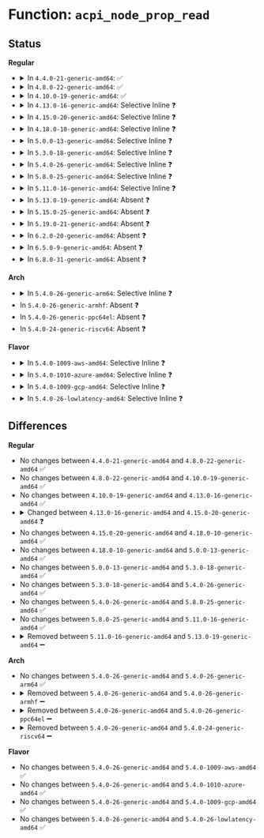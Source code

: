 # Function: <code>acpi_node_prop_read</code>

## Status
<b>Regular</b>
<ul>
<li>
<details>
<summary>In <code>4.4.0-21-generic-amd64</code>: ✅</summary>

```c
int acpi_node_prop_read(struct fwnode_handle * fwnode, const char * propname, enum dev_prop_type proptype, void * val, size_t nval)
```

```json
{
  "name": "acpi_node_prop_read",
  "collision_type": "Unique Global",
  "inline_type": "No",
  "funcs": [
    {
      "addr": 18446744071583608549,
      "name": "acpi_node_prop_read",
      "external": true,
      "loc": "drivers/acpi/property.c:788",
      "file": "drivers/acpi/property.c",
      "inline": "seen, unknown",
      "caller_inline": [],
      "caller_func": [
        "drivers/base/property.c:fwnode_property_read_u64_array",
        "drivers/base/property.c:fwnode_property_read_u64_array",
        "drivers/base/property.c:__fwnode_property_read_string_array",
        "drivers/base/property.c:fwnode_property_read_u8_array",
        "drivers/base/property.c:fwnode_property_read_u8_array",
        "drivers/base/property.c:fwnode_property_read_u16_array",
        "drivers/base/property.c:fwnode_property_read_u16_array",
        "drivers/base/property.c:fwnode_property_read_u32_array",
        "drivers/base/property.c:fwnode_property_read_u32_array"
      ]
    }
  ],
  "symbols": [
    {
      "addr": 18446744071583608549,
      "name": "acpi_node_prop_read",
      "section": ".text",
      "bind": "STB_GLOBAL",
      "size": 58
    }
  ]
}
```
</details>
</li>
<li>
<details>
<summary>In <code>4.8.0-22-generic-amd64</code>: ✅</summary>

```c
int acpi_node_prop_read(struct fwnode_handle * fwnode, const char * propname, enum dev_prop_type proptype, void * val, size_t nval)
```

```json
{
  "name": "acpi_node_prop_read",
  "collision_type": "Unique Global",
  "inline_type": "No",
  "funcs": [
    {
      "addr": 18446744071583931643,
      "name": "acpi_node_prop_read",
      "external": true,
      "loc": "drivers/acpi/property.c:788",
      "file": "drivers/acpi/property.c",
      "inline": "seen, unknown",
      "caller_inline": [],
      "caller_func": [
        "drivers/base/property.c:__fwnode_property_read_string",
        "drivers/base/property.c:__fwnode_property_read_string_array",
        "drivers/base/property.c:fwnode_property_read_u64_array",
        "drivers/base/property.c:fwnode_property_read_u64_array",
        "drivers/base/property.c:fwnode_property_read_u32_array",
        "drivers/base/property.c:fwnode_property_read_u32_array",
        "drivers/base/property.c:fwnode_property_read_u16_array",
        "drivers/base/property.c:fwnode_property_read_u16_array",
        "drivers/base/property.c:fwnode_property_read_u8_array",
        "drivers/base/property.c:fwnode_property_read_u8_array"
      ]
    }
  ],
  "symbols": [
    {
      "addr": 18446744071583931643,
      "name": "acpi_node_prop_read",
      "section": ".text",
      "bind": "STB_GLOBAL",
      "size": 58
    }
  ]
}
```
</details>
</li>
<li>
<details>
<summary>In <code>4.10.0-19-generic-amd64</code>: ✅</summary>

```c
int acpi_node_prop_read(struct fwnode_handle * fwnode, const char * propname, enum dev_prop_type proptype, void * val, size_t nval)
```

```json
{
  "name": "acpi_node_prop_read",
  "collision_type": "Unique Global",
  "inline_type": "No",
  "funcs": [
    {
      "addr": 18446744071584073127,
      "name": "acpi_node_prop_read",
      "external": true,
      "loc": "drivers/acpi/property.c:860",
      "file": "drivers/acpi/property.c",
      "inline": "seen, unknown",
      "caller_inline": [],
      "caller_func": [
        "drivers/base/property.c:__fwnode_property_read_string",
        "drivers/base/property.c:__fwnode_property_read_string_array",
        "drivers/base/property.c:fwnode_property_read_u64_array",
        "drivers/base/property.c:fwnode_property_read_u64_array",
        "drivers/base/property.c:fwnode_property_read_u32_array",
        "drivers/base/property.c:fwnode_property_read_u32_array",
        "drivers/base/property.c:fwnode_property_read_u16_array",
        "drivers/base/property.c:fwnode_property_read_u16_array",
        "drivers/base/property.c:fwnode_property_read_u8_array",
        "drivers/base/property.c:fwnode_property_read_u8_array"
      ]
    }
  ],
  "symbols": [
    {
      "addr": 18446744071584073127,
      "name": "acpi_node_prop_read",
      "section": ".text",
      "bind": "STB_GLOBAL",
      "size": 58
    }
  ]
}
```
</details>
</li>
<li>
<details>
<summary>In <code>4.13.0-16-generic-amd64</code>: Selective Inline ❓</summary>

```c
int acpi_node_prop_read(struct fwnode_handle * fwnode, const char * propname, enum dev_prop_type proptype, void * val, size_t nval)
```

```json
{
  "name": "acpi_node_prop_read",
  "collision_type": "Unique Global",
  "inline_type": "Selective",
  "funcs": [
    {
      "addr": 18446744071584136615,
      "name": "acpi_node_prop_read",
      "external": true,
      "loc": "drivers/acpi/property.c:888",
      "file": "drivers/acpi/property.c",
      "inline": "not declared, inlined",
      "caller_inline": [
        "drivers/acpi/property.c:acpi_fwnode_property_read_string_array",
        "drivers/acpi/property.c:acpi_fwnode_property_read_int_array"
      ],
      "caller_func": []
    }
  ],
  "symbols": [
    {
      "addr": 18446744071584138816,
      "name": "acpi_node_prop_read",
      "section": ".text",
      "bind": "STB_GLOBAL",
      "size": 68
    }
  ]
}
```
</details>
</li>
<li>
<details>
<summary>In <code>4.15.0-20-generic-amd64</code>: Selective Inline ❓</summary>

```c
int acpi_node_prop_read(const struct fwnode_handle * fwnode, const char * propname, enum dev_prop_type proptype, void * val, size_t nval)
```

```json
{
  "name": "acpi_node_prop_read",
  "collision_type": "Unique Global",
  "inline_type": "Selective",
  "funcs": [
    {
      "addr": 18446744071584410087,
      "name": "acpi_node_prop_read",
      "external": true,
      "loc": "drivers/acpi/property.c:895",
      "file": "drivers/acpi/property.c",
      "inline": "not declared, inlined",
      "caller_inline": [
        "drivers/acpi/property.c:acpi_fwnode_property_read_string_array",
        "drivers/acpi/property.c:acpi_fwnode_property_read_int_array"
      ],
      "caller_func": []
    }
  ],
  "symbols": [
    {
      "addr": 18446744071584412224,
      "name": "acpi_node_prop_read",
      "section": ".text",
      "bind": "STB_GLOBAL",
      "size": 68
    }
  ]
}
```
</details>
</li>
<li>
<details>
<summary>In <code>4.18.0-10-generic-amd64</code>: Selective Inline ❓</summary>

```c
int acpi_node_prop_read(const struct fwnode_handle * fwnode, const char * propname, enum dev_prop_type proptype, void * val, size_t nval)
```

```json
{
  "name": "acpi_node_prop_read",
  "collision_type": "Unique Global",
  "inline_type": "Selective",
  "funcs": [
    {
      "addr": 18446744071584633301,
      "name": "acpi_node_prop_read",
      "external": true,
      "loc": "drivers/acpi/property.c:895",
      "file": "drivers/acpi/property.c",
      "inline": "not declared, inlined",
      "caller_inline": [
        "drivers/acpi/property.c:acpi_fwnode_property_read_string_array",
        "drivers/acpi/property.c:acpi_fwnode_property_read_int_array"
      ],
      "caller_func": []
    }
  ],
  "symbols": [
    {
      "addr": 18446744071584635616,
      "name": "acpi_node_prop_read",
      "section": ".text",
      "bind": "STB_GLOBAL",
      "size": 62
    }
  ]
}
```
</details>
</li>
<li>
<details>
<summary>In <code>5.0.0-13-generic-amd64</code>: Selective Inline ❓</summary>

```c
int acpi_node_prop_read(const struct fwnode_handle * fwnode, const char * propname, enum dev_prop_type proptype, void * val, size_t nval)
```

```json
{
  "name": "acpi_node_prop_read",
  "collision_type": "Unique Global",
  "inline_type": "Selective",
  "funcs": [
    {
      "addr": 18446744071584732245,
      "name": "acpi_node_prop_read",
      "external": true,
      "loc": "drivers/acpi/property.c:983",
      "file": "drivers/acpi/property.c",
      "inline": "not declared, inlined",
      "caller_inline": [
        "drivers/acpi/property.c:acpi_fwnode_property_read_string_array",
        "drivers/acpi/property.c:acpi_fwnode_property_read_int_array"
      ],
      "caller_func": []
    }
  ],
  "symbols": [
    {
      "addr": 18446744071584735328,
      "name": "acpi_node_prop_read",
      "section": ".text",
      "bind": "STB_GLOBAL",
      "size": 62
    }
  ]
}
```
</details>
</li>
<li>
<details>
<summary>In <code>5.3.0-18-generic-amd64</code>: Selective Inline ❓</summary>

```c
int acpi_node_prop_read(const struct fwnode_handle * fwnode, const char * propname, enum dev_prop_type proptype, void * val, size_t nval)
```

```json
{
  "name": "acpi_node_prop_read",
  "collision_type": "Unique Global",
  "inline_type": "Selective",
  "funcs": [
    {
      "addr": 18446744071584934661,
      "name": "acpi_node_prop_read",
      "external": true,
      "loc": "drivers/acpi/property.c:1001",
      "file": "drivers/acpi/property.c",
      "inline": "not declared, inlined",
      "caller_inline": [
        "drivers/acpi/property.c:acpi_fwnode_property_read_string_array",
        "drivers/acpi/property.c:acpi_fwnode_property_read_int_array"
      ],
      "caller_func": []
    }
  ],
  "symbols": [
    {
      "addr": 18446744071584937344,
      "name": "acpi_node_prop_read",
      "section": ".text",
      "bind": "STB_GLOBAL",
      "size": 62
    }
  ]
}
```
</details>
</li>
<li>
<details>
<summary>In <code>5.4.0-26-generic-amd64</code>: Selective Inline ❓</summary>

```c
int acpi_node_prop_read(const struct fwnode_handle * fwnode, const char * propname, enum dev_prop_type proptype, void * val, size_t nval)
```

```json
{
  "name": "acpi_node_prop_read",
  "collision_type": "Unique Global",
  "inline_type": "Selective",
  "funcs": [
    {
      "addr": 18446744071585070469,
      "name": "acpi_node_prop_read",
      "external": true,
      "loc": "drivers/acpi/property.c:1001",
      "file": "drivers/acpi/property.c",
      "inline": "not declared, inlined",
      "caller_inline": [
        "drivers/acpi/property.c:acpi_fwnode_property_read_string_array",
        "drivers/acpi/property.c:acpi_fwnode_property_read_int_array"
      ],
      "caller_func": []
    }
  ],
  "symbols": [
    {
      "addr": 18446744071585073152,
      "name": "acpi_node_prop_read",
      "section": ".text",
      "bind": "STB_GLOBAL",
      "size": 62
    }
  ]
}
```
</details>
</li>
<li>
<details>
<summary>In <code>5.8.0-25-generic-amd64</code>: Selective Inline ❓</summary>

```c
int acpi_node_prop_read(const struct fwnode_handle * fwnode, const char * propname, enum dev_prop_type proptype, void * val, size_t nval)
```

```json
{
  "name": "acpi_node_prop_read",
  "collision_type": "Unique Global",
  "inline_type": "Selective",
  "funcs": [
    {
      "addr": 18446744071585775733,
      "name": "acpi_node_prop_read",
      "external": true,
      "loc": "drivers/acpi/property.c:1001",
      "file": "drivers/acpi/property.c",
      "inline": "not declared, inlined",
      "caller_inline": [
        "drivers/acpi/property.c:acpi_fwnode_property_read_string_array",
        "drivers/acpi/property.c:acpi_fwnode_property_read_int_array"
      ],
      "caller_func": []
    }
  ],
  "symbols": [
    {
      "addr": 18446744071585778304,
      "name": "acpi_node_prop_read",
      "section": ".text",
      "bind": "STB_GLOBAL",
      "size": 62
    }
  ]
}
```
</details>
</li>
<li>
<details>
<summary>In <code>5.11.0-16-generic-amd64</code>: Selective Inline ❓</summary>

```c
int acpi_node_prop_read(const struct fwnode_handle * fwnode, const char * propname, enum dev_prop_type proptype, void * val, size_t nval)
```

```json
{
  "name": "acpi_node_prop_read",
  "collision_type": "Unique Global",
  "inline_type": "Selective",
  "funcs": [
    {
      "addr": 18446744071585894103,
      "name": "acpi_node_prop_read",
      "external": true,
      "loc": "drivers/acpi/property.c:1016",
      "file": "drivers/acpi/property.c",
      "inline": "not declared, inlined",
      "caller_inline": [
        "drivers/acpi/property.c:acpi_fwnode_property_read_string_array",
        "drivers/acpi/property.c:acpi_fwnode_property_read_int_array"
      ],
      "caller_func": []
    }
  ],
  "symbols": [
    {
      "addr": 18446744071585896736,
      "name": "acpi_node_prop_read",
      "section": ".text",
      "bind": "STB_GLOBAL",
      "size": 62
    }
  ]
}
```
</details>
</li>
<li>
<details>
<summary>In <code>5.13.0-19-generic-amd64</code>: Absent ❓</summary>

```json
{
  "name": "acpi_node_prop_read",
  "collision_type": "Unique Static",
  "inline_type": "Full",
  "funcs": [
    {
      "addr": 18446744071585771143,
      "name": "acpi_node_prop_read",
      "external": false,
      "loc": "drivers/acpi/property.c:996",
      "file": "drivers/acpi/property.c",
      "inline": "not declared, inlined",
      "caller_inline": [
        "drivers/acpi/property.c:acpi_fwnode_property_read_string_array",
        "drivers/acpi/property.c:acpi_fwnode_property_read_int_array"
      ],
      "caller_func": []
    }
  ],
  "symbols": []
}
```
</details>
</li>
<li>
<details>
<summary>In <code>5.15.0-25-generic-amd64</code>: Absent ❓</summary>

```json
{
  "name": "acpi_node_prop_read",
  "collision_type": "Unique Static",
  "inline_type": "Full",
  "funcs": [
    {
      "addr": 18446744071586254055,
      "name": "acpi_node_prop_read",
      "external": false,
      "loc": "drivers/acpi/property.c:996",
      "file": "drivers/acpi/property.c",
      "inline": "not declared, inlined",
      "caller_inline": [
        "drivers/acpi/property.c:acpi_fwnode_property_read_string_array",
        "drivers/acpi/property.c:acpi_fwnode_property_read_int_array"
      ],
      "caller_func": []
    }
  ],
  "symbols": []
}
```
</details>
</li>
<li>
<details>
<summary>In <code>5.19.0-21-generic-amd64</code>: Absent ❓</summary>

```json
{
  "name": "acpi_node_prop_read",
  "collision_type": "Unique Static",
  "inline_type": "Full",
  "funcs": [
    {
      "addr": 18446744071587496265,
      "name": "acpi_node_prop_read",
      "external": false,
      "loc": "drivers/acpi/property.c:1007",
      "file": "drivers/acpi/property.c",
      "inline": "not declared, inlined",
      "caller_inline": [
        "drivers/acpi/property.c:acpi_fwnode_property_read_string_array",
        "drivers/acpi/property.c:acpi_fwnode_property_read_int_array"
      ],
      "caller_func": []
    }
  ],
  "symbols": []
}
```
</details>
</li>
<li>
<details>
<summary>In <code>6.2.0-20-generic-amd64</code>: Absent ❓</summary>

```json
{
  "name": "acpi_node_prop_read",
  "collision_type": "Unique Static",
  "inline_type": "Full",
  "funcs": [
    {
      "addr": 18446744071588767737,
      "name": "acpi_node_prop_read",
      "external": false,
      "loc": "drivers/acpi/property.c:1174",
      "file": "drivers/acpi/property.c",
      "inline": "not declared, inlined",
      "caller_inline": [
        "drivers/acpi/property.c:acpi_fwnode_property_read_string_array",
        "drivers/acpi/property.c:acpi_fwnode_property_read_int_array"
      ],
      "caller_func": []
    }
  ],
  "symbols": []
}
```
</details>
</li>
<li>
<details>
<summary>In <code>6.5.0-9-generic-amd64</code>: Absent ❓</summary>

```json
{
  "name": "acpi_node_prop_read",
  "collision_type": "Unique Static",
  "inline_type": "Full",
  "funcs": [
    {
      "addr": 18446744071589056585,
      "name": "acpi_node_prop_read",
      "external": false,
      "loc": "drivers/acpi/property.c:1162",
      "file": "drivers/acpi/property.c",
      "inline": "not declared, inlined",
      "caller_inline": [
        "drivers/acpi/property.c:acpi_fwnode_property_read_string_array",
        "drivers/acpi/property.c:acpi_fwnode_property_read_int_array"
      ],
      "caller_func": []
    }
  ],
  "symbols": []
}
```
</details>
</li>
<li>
<details>
<summary>In <code>6.8.0-31-generic-amd64</code>: Absent ❓</summary>

```json
{
  "name": "acpi_node_prop_read",
  "collision_type": "Unique Static",
  "inline_type": "Full",
  "funcs": [
    {
      "addr": 18446744071589360329,
      "name": "acpi_node_prop_read",
      "external": false,
      "loc": "drivers/acpi/property.c:1230",
      "file": "drivers/acpi/property.c",
      "inline": "not declared, inlined",
      "caller_inline": [
        "drivers/acpi/property.c:acpi_fwnode_property_read_string_array",
        "drivers/acpi/property.c:acpi_fwnode_property_read_int_array"
      ],
      "caller_func": []
    }
  ],
  "symbols": []
}
```
</details>
</li>
</ul>
<b>Arch</b>
<ul>
<li>
<details>
<summary>In <code>5.4.0-26-generic-arm64</code>: Selective Inline ❓</summary>

```c
int acpi_node_prop_read(const struct fwnode_handle * fwnode, const char * propname, enum dev_prop_type proptype, void * val, size_t nval)
```

```json
{
  "name": "acpi_node_prop_read",
  "collision_type": "Unique Global",
  "inline_type": "Selective",
  "funcs": [
    {
      "addr": 18446603336497474728,
      "name": "acpi_node_prop_read",
      "external": true,
      "loc": "drivers/acpi/property.c:1001",
      "file": "drivers/acpi/property.c",
      "inline": "not declared, inlined",
      "caller_inline": [
        "drivers/acpi/property.c:acpi_fwnode_property_read_string_array",
        "drivers/acpi/property.c:acpi_fwnode_property_read_int_array"
      ],
      "caller_func": []
    }
  ],
  "symbols": [
    {
      "addr": 18446603336497477760,
      "name": "acpi_node_prop_read",
      "section": ".text",
      "bind": "STB_GLOBAL",
      "size": 96
    }
  ]
}
```
</details>
</li>
<li>
In <code>5.4.0-26-generic-armhf</code>: Absent ❓
</li>
<li>
In <code>5.4.0-26-generic-ppc64el</code>: Absent ❓
</li>
<li>
In <code>5.4.0-24-generic-riscv64</code>: Absent ❓
</li>
</ul>
<b>Flavor</b>
<ul>
<li>
<details>
<summary>In <code>5.4.0-1009-aws-amd64</code>: Selective Inline ❓</summary>

```c
int acpi_node_prop_read(const struct fwnode_handle * fwnode, const char * propname, enum dev_prop_type proptype, void * val, size_t nval)
```

```json
{
  "name": "acpi_node_prop_read",
  "collision_type": "Unique Global",
  "inline_type": "Selective",
  "funcs": [
    {
      "addr": 18446744071584999957,
      "name": "acpi_node_prop_read",
      "external": true,
      "loc": "drivers/acpi/property.c:1001",
      "file": "drivers/acpi/property.c",
      "inline": "not declared, inlined",
      "caller_inline": [
        "drivers/acpi/property.c:acpi_fwnode_property_read_string_array",
        "drivers/acpi/property.c:acpi_fwnode_property_read_int_array"
      ],
      "caller_func": []
    }
  ],
  "symbols": [
    {
      "addr": 18446744071585002640,
      "name": "acpi_node_prop_read",
      "section": ".text",
      "bind": "STB_GLOBAL",
      "size": 62
    }
  ]
}
```
</details>
</li>
<li>
<details>
<summary>In <code>5.4.0-1010-azure-amd64</code>: Selective Inline ❓</summary>

```c
int acpi_node_prop_read(const struct fwnode_handle * fwnode, const char * propname, enum dev_prop_type proptype, void * val, size_t nval)
```

```json
{
  "name": "acpi_node_prop_read",
  "collision_type": "Unique Global",
  "inline_type": "Selective",
  "funcs": [
    {
      "addr": 18446744071584915541,
      "name": "acpi_node_prop_read",
      "external": true,
      "loc": "drivers/acpi/property.c:1001",
      "file": "drivers/acpi/property.c",
      "inline": "not declared, inlined",
      "caller_inline": [
        "drivers/acpi/property.c:acpi_fwnode_property_read_string_array",
        "drivers/acpi/property.c:acpi_fwnode_property_read_int_array"
      ],
      "caller_func": []
    }
  ],
  "symbols": [
    {
      "addr": 18446744071584918224,
      "name": "acpi_node_prop_read",
      "section": ".text",
      "bind": "STB_GLOBAL",
      "size": 62
    }
  ]
}
```
</details>
</li>
<li>
<details>
<summary>In <code>5.4.0-1009-gcp-amd64</code>: Selective Inline ❓</summary>

```c
int acpi_node_prop_read(const struct fwnode_handle * fwnode, const char * propname, enum dev_prop_type proptype, void * val, size_t nval)
```

```json
{
  "name": "acpi_node_prop_read",
  "collision_type": "Unique Global",
  "inline_type": "Selective",
  "funcs": [
    {
      "addr": 18446744071585022053,
      "name": "acpi_node_prop_read",
      "external": true,
      "loc": "drivers/acpi/property.c:1001",
      "file": "drivers/acpi/property.c",
      "inline": "not declared, inlined",
      "caller_inline": [
        "drivers/acpi/property.c:acpi_fwnode_property_read_string_array",
        "drivers/acpi/property.c:acpi_fwnode_property_read_int_array"
      ],
      "caller_func": []
    }
  ],
  "symbols": [
    {
      "addr": 18446744071585024736,
      "name": "acpi_node_prop_read",
      "section": ".text",
      "bind": "STB_GLOBAL",
      "size": 62
    }
  ]
}
```
</details>
</li>
<li>
<details>
<summary>In <code>5.4.0-26-lowlatency-amd64</code>: Selective Inline ❓</summary>

```c
int acpi_node_prop_read(const struct fwnode_handle * fwnode, const char * propname, enum dev_prop_type proptype, void * val, size_t nval)
```

```json
{
  "name": "acpi_node_prop_read",
  "collision_type": "Unique Global",
  "inline_type": "Selective",
  "funcs": [
    {
      "addr": 18446744071585128229,
      "name": "acpi_node_prop_read",
      "external": true,
      "loc": "drivers/acpi/property.c:1001",
      "file": "drivers/acpi/property.c",
      "inline": "not declared, inlined",
      "caller_inline": [
        "drivers/acpi/property.c:acpi_fwnode_property_read_string_array",
        "drivers/acpi/property.c:acpi_fwnode_property_read_int_array"
      ],
      "caller_func": []
    }
  ],
  "symbols": [
    {
      "addr": 18446744071585130912,
      "name": "acpi_node_prop_read",
      "section": ".text",
      "bind": "STB_GLOBAL",
      "size": 62
    }
  ]
}
```
</details>
</li>
</ul>

## Differences
<b>Regular</b>
<ul>
<li>
No changes between <code>4.4.0-21-generic-amd64</code> and <code>4.8.0-22-generic-amd64</code> ✅
</li>
<li>
No changes between <code>4.8.0-22-generic-amd64</code> and <code>4.10.0-19-generic-amd64</code> ✅
</li>
<li>
No changes between <code>4.10.0-19-generic-amd64</code> and <code>4.13.0-16-generic-amd64</code> ✅
</li>
<li>
<details>
<summary>Changed between <code>4.13.0-16-generic-amd64</code> and <code>4.15.0-20-generic-amd64</code> ❓</summary>
<ul>
<li>
<b>Param type changed. </b>
<code>struct fwnode_handle * fwnode</code> ➡️ <code>const struct fwnode_handle * fwnode</code>
</li>
</ul>
</details>
</li>
<li>
No changes between <code>4.15.0-20-generic-amd64</code> and <code>4.18.0-10-generic-amd64</code> ✅
</li>
<li>
No changes between <code>4.18.0-10-generic-amd64</code> and <code>5.0.0-13-generic-amd64</code> ✅
</li>
<li>
No changes between <code>5.0.0-13-generic-amd64</code> and <code>5.3.0-18-generic-amd64</code> ✅
</li>
<li>
No changes between <code>5.3.0-18-generic-amd64</code> and <code>5.4.0-26-generic-amd64</code> ✅
</li>
<li>
No changes between <code>5.4.0-26-generic-amd64</code> and <code>5.8.0-25-generic-amd64</code> ✅
</li>
<li>
No changes between <code>5.8.0-25-generic-amd64</code> and <code>5.11.0-16-generic-amd64</code> ✅
</li>
<li>
<details>
<summary>Removed between <code>5.11.0-16-generic-amd64</code> and <code>5.13.0-19-generic-amd64</code> ➖</summary>

```c
int acpi_node_prop_read(const struct fwnode_handle * fwnode, const char * propname, enum dev_prop_type proptype, void * val, size_t nval)
```
</details>
</li>
</ul>
<b>Arch</b>
<ul>
<li>
No changes between <code>5.4.0-26-generic-amd64</code> and <code>5.4.0-26-generic-arm64</code> ✅
</li>
<li>
<details>
<summary>Removed between <code>5.4.0-26-generic-amd64</code> and <code>5.4.0-26-generic-armhf</code> ➖</summary>

```c
int acpi_node_prop_read(const struct fwnode_handle * fwnode, const char * propname, enum dev_prop_type proptype, void * val, size_t nval)
```
</details>
</li>
<li>
<details>
<summary>Removed between <code>5.4.0-26-generic-amd64</code> and <code>5.4.0-26-generic-ppc64el</code> ➖</summary>

```c
int acpi_node_prop_read(const struct fwnode_handle * fwnode, const char * propname, enum dev_prop_type proptype, void * val, size_t nval)
```
</details>
</li>
<li>
<details>
<summary>Removed between <code>5.4.0-26-generic-amd64</code> and <code>5.4.0-24-generic-riscv64</code> ➖</summary>

```c
int acpi_node_prop_read(const struct fwnode_handle * fwnode, const char * propname, enum dev_prop_type proptype, void * val, size_t nval)
```
</details>
</li>
</ul>
<b>Flavor</b>
<ul>
<li>
No changes between <code>5.4.0-26-generic-amd64</code> and <code>5.4.0-1009-aws-amd64</code> ✅
</li>
<li>
No changes between <code>5.4.0-26-generic-amd64</code> and <code>5.4.0-1010-azure-amd64</code> ✅
</li>
<li>
No changes between <code>5.4.0-26-generic-amd64</code> and <code>5.4.0-1009-gcp-amd64</code> ✅
</li>
<li>
No changes between <code>5.4.0-26-generic-amd64</code> and <code>5.4.0-26-lowlatency-amd64</code> ✅
</li>
</ul>
